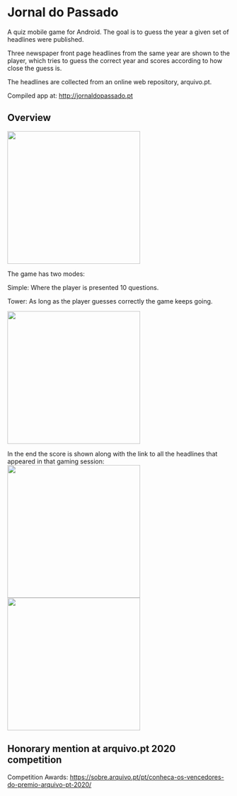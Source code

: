 # Jornal do Passado


A quiz mobile game for Android. The goal is to guess the year a given set of headlines were published.

Three newspaper front page headlines from the same year are shown to the player, which tries to guess the correct year and scores according to how close the guess is.

The headlines are collected from an online web repository, arquivo.pt.

Compiled app at:
http://jornaldopassado.pt

## Overview

<img src="http://jornaldopassado.pt/images/menu.png" width="300"/>

The game has two modes:

Simple: Where the player is presented 10 questions.

Tower: As long as the player guesses correctly the game keeps going.

<img src="http://jornaldopassado.pt/images/guess.png" width="300"/>

In the end the score is shown along with the link to all the headlines that appeared in that gaming session:
<img src="http://jornaldopassado.pt/images/scoreboard.png" width="300"/>
<img src="http://jornaldopassado.pt/images/news.png" width="300"/>

## Honorary mention at arquivo.pt 2020 competition

Competition Awards:
https://sobre.arquivo.pt/pt/conheca-os-vencedores-do-premio-arquivo-pt-2020/ 
